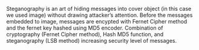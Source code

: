 Steganography is an art of hiding messages into cover object (in this case we used image) without drawing attacker’s attention. Before the messages embedded to image, messages are encypted with Fernet Cipher method and the fernet key hashed using MD5 encoder. Combination of cryptography (Fernet Cipher method), Hash MD5 function, and steganography (LSB method) increasing security level of messages.
